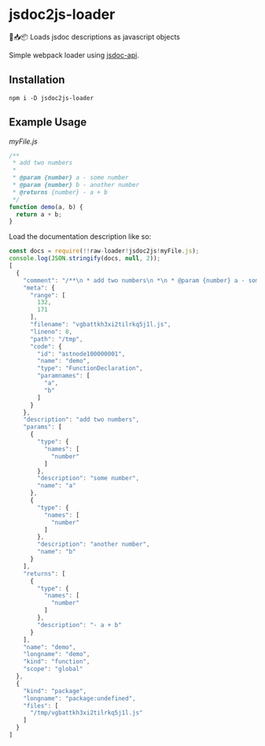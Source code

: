 # jsdoc2js-loader
📖📥📦 Loads jsdoc descriptions as javascript objects

Simple webpack loader using [jsdoc-api]("https://www.npmjs.com/package/jsdoc-api").

## Installation
```
npm i -D jsdoc2js-loader
```

## Example Usage

_myFile.js_
```javascript
/**
 * add two numbers
 *
 * @param {number} a - some number
 * @param {number} b - another number
 * @returns {number} - a + b
 */
function demo(a, b) {
  return a + b;
}
```

Load the documentation description like so:
```javascript
const docs = require(!!raw-loader!jsdoc2js!myFile.js);
console.log(JSON.stringify(docs, null, 2));
[
  {
    "comment": "/**\n * add two numbers\n *\n * @param {number} a - some number\n * @param {number} b - another number\n * @returns {number} - a + b\n */",
    "meta": {
      "range": [
        132,
        171
      ],
      "filename": "vgbattkh3xi2tilrkq5j1l.js",
      "lineno": 8,
      "path": "/tmp",
      "code": {
        "id": "astnode100000001",
        "name": "demo",
        "type": "FunctionDeclaration",
        "paramnames": [
          "a",
          "b"
        ]
      }
    },
    "description": "add two numbers",
    "params": [
      {
        "type": {
          "names": [
            "number"
          ]
        },
        "description": "some number",
        "name": "a"
      },
      {
        "type": {
          "names": [
            "number"
          ]
        },
        "description": "another number",
        "name": "b"
      }
    ],
    "returns": [
      {
        "type": {
          "names": [
            "number"
          ]
        },
        "description": "- a + b"
      }
    ],
    "name": "demo",
    "longname": "demo",
    "kind": "function",
    "scope": "global"
  },
  {
    "kind": "package",
    "longname": "package:undefined",
    "files": [
      "/tmp/vgbattkh3xi2tilrkq5j1l.js"
    ]
  }
]
```
